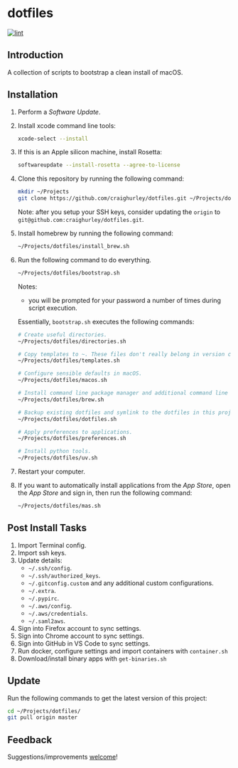 # dotfiles

[![lint](https://github.com/craighurley/dotfiles/workflows/lint/badge.svg)](https://github.com/craighurley/dotfiles/actions/workflows/lint.yml)

## Introduction

A collection of scripts to bootstrap a clean install of macOS.

## Installation

1. Perform a _Software Update_.

1. Install xcode command line tools:

    ```sh
    xcode-select --install
    ```

1. If this is an Apple silicon machine, install Rosetta:

    ```sh
    softwareupdate --install-rosetta --agree-to-license
    ```

1. Clone this repository by running the following command:

    ```sh
    mkdir ~/Projects
    git clone https://github.com/craighurley/dotfiles.git ~/Projects/dotfiles
    ```

    Note: after you setup your SSH keys, consider updating the `origin` to `git@github.com:craighurley/dotfiles.git`.

1. Install homebrew by running the following command:

    ```sh
    ~/Projects/dotfiles/install_brew.sh
    ```

1. Run the following command to do everything.

    ```sh
    ~/Projects/dotfiles/bootstrap.sh
    ```

    Notes:

    - you will be prompted for your password a number of times during script execution.

    Essentially, `bootstrap.sh` executes the following commands:

    ```sh
    # Create useful directories.
    ~/Projects/dotfiles/directories.sh

    # Copy templates to ~. These files don't really belong in version control, hence they are not symlinked.
    ~/Projects/dotfiles/templates.sh

    # Configure sensible defaults in macOS.
    ~/Projects/dotfiles/macos.sh

    # Install command line package manager and additional command line tools.
    ~/Projects/dotfiles/brew.sh

    # Backup existing dotfiles and symlink to the dotfiles in this project.
    ~/Projects/dotfiles/dotfiles.sh

    # Apply preferences to applications.
    ~/Projects/dotfiles/preferences.sh

    # Install python tools.
    ~/Projects/dotfiles/uv.sh
    ```

1. Restart your computer.

1. If you want to automatically install applications from the _App Store_, open the _App Store_ and sign in, then run the following command:

    ```sh
    ~/Projects/dotfiles/mas.sh
    ```

## Post Install Tasks

1. Import Terminal config.
1. Import ssh keys.
1. Update details:
    - `~/.ssh/config`.
    - `~/.ssh/authorized_keys`.
    - `~/.gitconfig.custom` and any additional custom configurations.
    - `~/.extra`.
    - `~/.pypirc`.
    - `~/.aws/config`.
    - `~/.aws/credentials`.
    - `~/.saml2aws`.
1. Sign into Firefox account to sync settings.
1. Sign into Chrome account to sync settings.
1. Sign into GitHub in VS Code to sync settings.
1. Run docker, configure settings and import containers with `container.sh`
1. Download/install binary apps with `get-binaries.sh`

## Update

Run the following commands to get the latest version of this project:

```sh
cd ~/Projects/dotfiles/
git pull origin master
```

## Feedback

Suggestions/improvements [welcome](https://github.com/craighurley/dotfiles/issues)!
